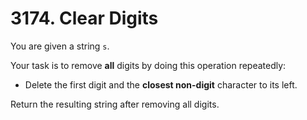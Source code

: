# 3174. Clear Digits

You are given a string `s`.

Your task is to remove **all** digits by doing this operation repeatedly:

- Delete the first digit and the **closest non-digit** character to its left.

Return the resulting string after removing all digits.